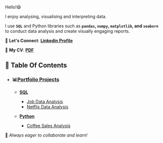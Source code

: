 Hello!😄

I enjoy analysing, visualising and interpreting data.

I use **`SQL`** and Python libraries such as **`pandas`, `numpy`, `matplotlib`, and `seaborn`** to conduct data analysis and create visually engaging reports. 

📩 **Let's Connect**: **[Linkedin Profile](https://www.linkedin.com/in/vernyuy-yenwo-molo-7b965b47/)**

📄 **My CV**: **[PDF](https://drive.google.com/file/d/1QZLMnJwTQ5RE2QKJyvQszEOLOE6dQa_C/view?usp=drive_link)**

## 📌 Table Of Contents
- ### 📊[Portfolio Projects](https://github.com/ArkylTrulock/Analytics_VYM_AX)
   
   - **[SQL](https://github.com/ArkylTrulock/Analytics_VYM_AX/tree/main/SQL_Projects)**
     - [Job Data Analysis](https://github.com/ArkylTrulock/Analytics_VYM_AX/tree/main/SQL_Projects/Job_Data_Analysis)
     - [Netflix Data Analysis](https://github.com/ArkylTrulock/Analytics_VYM_AX/tree/main/SQL_Projects/Netflix_Data_Analysis)
    
   - **[Python](https://github.com/ArkylTrulock/Analytics_VYM_AX/tree/main/Python_Projects)**
     - [Coffee Sales Analysis](https://github.com/ArkylTrulock/Analytics_VYM_AX/tree/main/Python_Projects/Coffee_Sales_Analysis)



🚀 *Always eager to collaborate and learn!*

